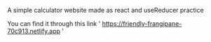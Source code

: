 A simple calculator website made as react and useReducer practice

You can find it through this link
'
https://friendly-frangipane-70c913.netlify.app
'
